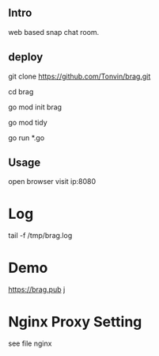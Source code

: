 ## Intro
web based snap chat room.

## deploy

git clone https://github.com/Tonvin/brag.git

cd brag

go mod init brag

go mod tidy

go run *.go

## Usage

open browser visit ip:8080

# Log
tail -f /tmp/brag.log

# Demo

https://brag.pub
j
# Nginx Proxy Setting
see file nginx
